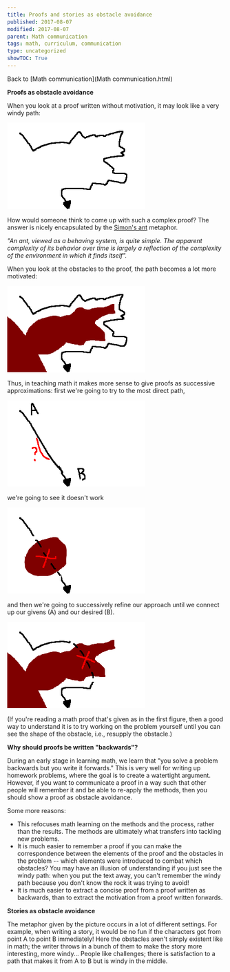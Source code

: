```yaml
---
title: Proofs and stories as obstacle avoidance
published: 2017-08-07
modified: 2017-08-07
parent: Math communication
tags: math, curriculum, communication
type: uncategorized
showTOC: True
---
```




Back to [Math communication](Math communication.html)

**Proofs as obstacle avoidance**

When you look at a proof written without motivation, it may look like a very windy path:

![](pics/obstacle1.png)

How would someone think to come up with such a complex proof? The answer is nicely encapsulated by the [Simon's ant](http://everything2.com/title/Simon%2527s+ant) metaphor.

*"An ant, viewed as a behaving system, is quite simple. The apparent complexity of its behavior over time is largely a reflection of the complexity of the environment in which it finds itself".*

When you look at the obstacles to the proof, the path becomes a lot more motivated:

![](pics/obstacle2.png)

Thus, in teaching math it makes more sense to give proofs as successive approximations: first we're going to try to the most direct path,

![](pics/obstacle3.png)

we're going to see it doesn't work

![](pics/obstacle4.png)

and then we're going to successively refine our approach until we connect up our givens (A) and our desired (B).

![](pics/obstacle5.png)

(If you're reading a math proof that's given as in the first figure, then a good way to understand it is to try working on the problem yourself until you can see the shape of the obstacle, i.e., resupply the obstacle.)

**Why should proofs be written "backwards"?**

During an early stage in learning math, we learn that "you solve a problem backwards but you write it forwards." This is very well for writing up homework problems, where the goal is to create a watertight argument. However, if you want to communicate a proof in a way such that other people will remember it and be able to re-apply the methods, then you should show a proof as obstacle avoidance.

Some more reasons:

+ This refocuses math learning on the methods and the process, rather than the results. The methods are ultimately what transfers into tackling new problems.
+ It is much easier to remember a proof if you can make the correspondence between the elements of the proof and the obstacles in the problem -- which elements were introduced to combat which obstacles? You may have an illusion of understanding if you just see the windy path: when you put the text away, you can't remember the windy path because you don't know the rock it was trying to avoid!
+ It is much easier to extract a concise proof from a proof written as backwards, than to extract the motivation from a proof written forwards.

**Stories as obstacle avoidance**

The metaphor given by the picture occurs in a lot of different settings. For example, when writing a story, it would be no fun if the characters got from point A to point B immediately! Here the obstacles aren't simply existent like in math; the writer throws in a bunch of them to make the story more interesting, more windy... People like challenges; there is satisfaction to a path that makes it from A to B but is windy in the middle.


